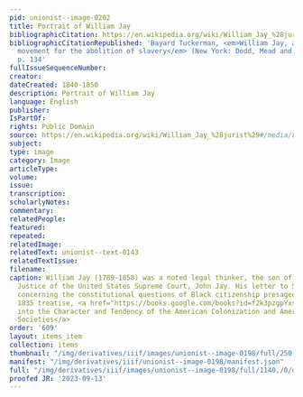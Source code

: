 ```yaml
---
pid: unionist--image-0202
title: Portrait of William Jay
bibliographicCitation: https://en.wikipedia.org/wiki/William_Jay_%28jurist%29#/media/File:William_Jay_by_Wenzler.jpg
bibliographicCitationRepublished: 'Bayard Tuckerman, <em>William Jay, and the constitutional
  movement for the abolition of slavery</em> (New York: Dodd, Mead and Company, 1894),
  p. 134'
fullIssueSequenceNumber: 
creator: 
dateCreated: 1840-1850
description: Portrait of William Jay
language: English
publisher: 
IsPartOf: 
rights: Public Domain
source: https://en.wikipedia.org/wiki/William_Jay_%28jurist%29#/media/File:William_Jay_by_Wenzler.jpg
subject: 
type: image
category: Image
articleType: 
volume: 
issue: 
transcription: 
scholarlyNotes: 
commentary: 
relatedPeople: 
featured: 
repeated: 
relatedImage: 
relatedText: unionist--text-0143
relatedTextIssue: 
filename: 
caption: William Jay (1789-1858) was a noted legal thinker, the son of the first Chief
  Justice of the United States Supreme Court, John Jay. His letter to Samuel J. May
  concerning the constitutional questions of Black citizenship presaged his important
  1835 treatise, <a href="https://books.google.com/books?id=f2k3pzgpYxsC">An Inquiry
  into the Character and Tendency of the American Colonization and American Anti-Slavery
  Societies</a>
order: '609'
layout: items_item
collection: items
thumbnail: "/img/derivatives/iiif/images/unionist--image-0198/full/250,/0/default.jpg"
manifest: "/img/derivatives/iiif/unionist--image-0198/manifest.json"
full: "/img/derivatives/iiif/images/unionist--image-0198/full/1140,/0/default.jpg"
proofed JR: '2023-09-13'
---
```

